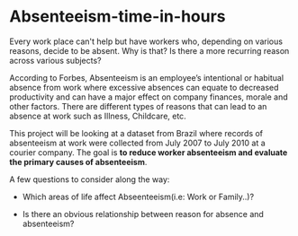 # Absenteeism-time-in-hours
Every work place can't help but have workers who, depending on various reasons, decide to be absent. Why is that? Is there a more recurring reason across various subjects?

According to Forbes, Absenteeism is an employee’s intentional or habitual absence from work where excessive absences can equate to decreased productivity and can have a major effect on company finances, morale and other factors. There are different types of reasons that can lead to an absence at work such as Illness, Childcare, etc. 

This project will be looking at a dataset from Brazil where records of absenteeism at work were collected from July 2007 to July 2010 at a courier company. The goal is **to reduce worker absenteeism and evaluate the primary causes of absenteeism**. 

A few questions to consider along the way:

* Which areas of life affect Abseenteeism(i.e: Work or Family..)?

* Is there an obvious relationship between reason for absence and absenteeism?



